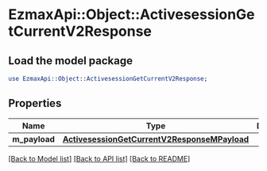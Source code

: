 # EzmaxApi::Object::ActivesessionGetCurrentV2Response

## Load the model package
```perl
use EzmaxApi::Object::ActivesessionGetCurrentV2Response;
```

## Properties
Name | Type | Description | Notes
------------ | ------------- | ------------- | -------------
**m_payload** | [**ActivesessionGetCurrentV2ResponseMPayload**](ActivesessionGetCurrentV2ResponseMPayload.md) |  | 

[[Back to Model list]](../README.md#documentation-for-models) [[Back to API list]](../README.md#documentation-for-api-endpoints) [[Back to README]](../README.md)


